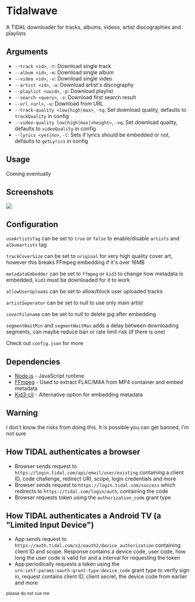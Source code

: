 # Tidalwave
A TIDAL downloader for tracks, albums, videos, artist discographies and playlists

## Arguments
* `--track <id>`, `-t`: Download single track
* `--album <id>`, `-m`: Download single album
* `--video <id>`, `-v`: Download single video
* `--artist <id>`, `-a`: Download artist's discography
* `--playlist <uuid>`, `-p`: Download playlist
* `--search <query>`, `-s`: Download first search result
* `--url <url>`, `-u`: Download from URL
* `--track-quality <low|high|max>`, `-tq`: Set download quality, defaults to `trackQuality` in config
* `--video-quality low|high|max|<height>`, `-vq`: Set download quality, defaults to `videoQuality` in config
* `--lyrics <yes|no>`, `-l`: Sets if lyrics should be embedded or not, defaults to `getLyrics` in config

## Usage
Coming eventually

## Screenshots
<img src="https://raw.githubusercontent.com/Lyall-A/tidalwave/main/assets/screenshot-1.png">

## Configuration
`useArtistsTag` can be set to `true` or `false` to enable/disable `artists` and `albumartists` tag

`trackCoverSize` can be set to `original` for very high quality cover art, however this breaks FFmpeg embedding if it's over 16MB

`metadataEmbedder` can be set to `ffmpeg` or `kid3` to change how metadata is embedded, `kid3` must be downloaded for it to work

`allowUserUploads` can be set to allow/block user uploaded tracks

`artistSeperator` can be set to null to use only main artist

`coverFilename` can be set to null to delete jpg after embedding

`segmentWaitMin` and `segmentWaitMax` adds a delay between downloading segments, can maybe reduce ban or rate limit risk (if there is one)

Check out `config.json` for more

## Dependencies
* [Node.js](https://nodejs.org) - JavaScript runtime
* [FFmpeg](https://www.ffmpeg.org/) - Used to extract FLAC/M4A from MP4 container and embed metadata
* [Kid3-cli](https://kid3.kde.org) - Alternative option for embedding metadata

## Warning
I don't know the risks from doing this. It is possible you can get banned, I'm not sure

## How TIDAL authenticates a browser
* Browser sends request to `https://login.tidal.com/api/email/user/existing` containing a client ID, code challenge, redirect URI, scope, login credentials and more
* Browser sends request to `https://login.tidal.com/success` which redirects to `https://tidal.com/login/auth`, containing the code
* Browser requests token using the `authorization_code` grant type

## How TIDAL authenticates a Android TV (a "Limited Input Device")
* App sends request to `https://auth.tidal.com/v1/oauth2/device_authorization` containing client ID and scope. Response contains a device code, user code, how long the user code is valid for and a interval for requesting the token
* App periodically requests a token using the `urn:ietf:params:oauth:grant-type:device_code` grant type to verify sign in, request contains client ID, client secret, the device code from earlier and more

<small>please do not sue me</small>